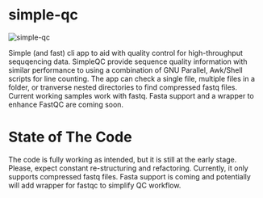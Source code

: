 # simple-qc
![simple-qc](https://github.com/hhandika/simple-qc/workflows/simple-qc/badge.svg)

Simple (and fast) cli app to aid with quality control for high-throughput sequqencing data. SimpleQC provide sequence quality information with similar performance to using a combination of GNU Parallel, Awk/Shell scripts for line counting. The app can check a single file, multiple files in a folder, or tranverse nested directories to find compressed fastq files. Current working samples work with fastq. Fasta support and a wrapper to enhance FastQC are coming soon. 

# State of The Code
The code is fully working as intended, but it is still at the early stage. Please, expect constant re-structuring and refactoring. Currently, it only supports compressed fastq files. Fasta support is coming and potentially will add wrapper for fastqc to simplify QC workflow.  


